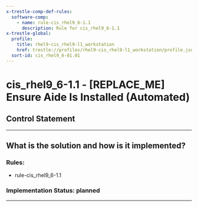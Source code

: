 ```yaml
---
x-trestle-comp-def-rules:
  software-comp:
    - name: rule-cis_rhel9_6-1.1
      description: Rule for cis_rhel9_6-1.1
x-trestle-global:
  profile:
    title: rhel9-cis_rhel9-l1_workstation
    href: trestle://profiles/rhel9-cis_rhel9-l1_workstation/profile.json
  sort-id: cis_rhel9_6-01.01
---
```


# cis_rhel9_6-1.1 - \[REPLACE_ME\] Ensure Aide Is Installed (Automated)

## Control Statement

______________________________________________________________________

## What is the solution and how is it implemented?

<!-- For implementation status enter one of: implemented, partial, planned, alternative, not-applicable -->

<!-- Note that the list of rules under ### Rules: is read-only and changes will not be captured after assembly to JSON -->

<!-- Add control implementation description here for control: cis_rhel9_6-1.1 -->

### Rules:

  - rule-cis_rhel9_6-1.1

### Implementation Status: planned

______________________________________________________________________
